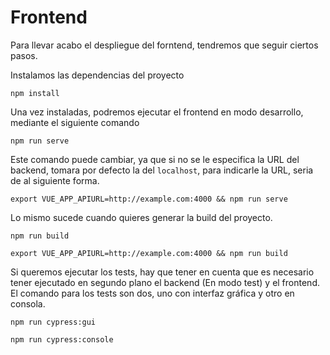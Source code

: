 # Frontend
Para llevar acabo el despliegue del forntend, tendremos que seguir ciertos pasos.

Instalamos las dependencias del proyecto
```
npm install
```
Una vez instaladas, podremos ejecutar el frontend en modo desarrollo, mediante el siguiente comando
```
npm run serve
```
Este comando puede cambiar, ya que si no se le especifica la URL del backend, tomara por defecto la del `localhost`, para indicarle la URL, seria de al siguiente forma.
```
export VUE_APP_APIURL=http://example.com:4000 && npm run serve
```
Lo mismo sucede cuando quieres generar la build del proyecto.
```
npm run build

export VUE_APP_APIURL=http://example.com:4000 && npm run build
```

Si queremos ejecutar los tests, hay que tener en cuenta que es necesario tener ejecutado en segundo plano el backend (En modo test) y el frontend. El comando para los tests son dos, uno con interfaz gráfica y otro en consola.
```
npm run cypress:gui

npm run cypress:console
```